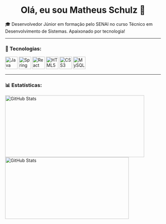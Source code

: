 <h1 align="center">Olá, eu sou Matheus Schulz 👋</h1>

🎓 Desenvolvedor Júnior em formação pelo SENAI no curso Técnico em Desenvolvimento de Sistemas. Apaixonado por tecnologia!

---

### 🧰 Tecnologias:

<p align="left">
  <img src="https://cdn.jsdelivr.net/gh/devicons/devicon/icons/java/java-original.svg" width="40" height="40" alt="Java"/>
  <img src="https://cdn.jsdelivr.net/gh/devicons/devicon/icons/spring/spring-original.svg" width="40" height="40" alt="Spring Boot"/>
  <img src="https://cdn.jsdelivr.net/gh/devicons/devicon/icons/react/react-original.svg" width="40" height="40" alt="React"/>
  <img src="https://cdn.jsdelivr.net/gh/devicons/devicon/icons/html5/html5-original.svg" width="40" height="40" alt="HTML5"/>
  <img src="https://cdn.jsdelivr.net/gh/devicons/devicon/icons/css3/css3-original.svg" width="40" height="40" alt="CSS3"/>
  <img src="https://cdn.jsdelivr.net/gh/devicons/devicon/icons/mysql/mysql-original.svg" width="40" height="40" alt="MySQL"/>
</p>

---

### 📊 Estatísticas:

<p>
  <img 
    align="left" 
    alt="GitHub Stats" 
    height="200"
    width="450" 
    style="padding-right: 5px;" 
    src="https://github-readme-stats.vercel.app/api?username=MtSchulz&show_icons=true&theme=tokyonight&include_all_commits=true&locale=pt-br" 
  />

<img 
      align="left" 
      alt="GitHub Stats" 
      height="200"
      width="400"
      src="https://github-readme-stats.vercel.app/api/top-langs/?username=MtSchulz&theme=tokyonight&layout=compact&custom_title=Tecnologias&langs_count=9" 
  />

</p>
